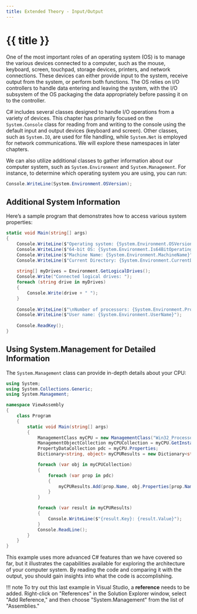 ```yaml
---
title: Extended Theory - Input/Output
---
```


# {{ title }}

One of the most important roles of an operating system (OS) is to manage the various devices connected to a computer, such as the mouse, keyboard, screen, touchpad, storage devices, printers, and network connections. These devices can either provide input to the system, receive output from the system, or perform both functions. The OS relies on I/O controllers to handle data entering and leaving the system, with the I/O subsystem of the OS packaging the data appropriately before passing it on to the controller.

C# includes several classes designed to handle I/O operations from a variety of devices. This chapter has primarily focused on the `System.Console` class for reading from and writing to the console using the default input and output devices (keyboard and screen). Other classes, such as `System.IO`, are used for file handling, while `System.Net` is employed for network communications. We will explore these namespaces in later chapters.

We can also utilize additional classes to gather information about our computer system, such as `System.Environment` and `System.Management`. For instance, to determine which operating system you are using, you can run:

```cs
Console.WriteLine(System.Environment.OSVersion);
```

## Additional System Information

Here’s a sample program that demonstrates how to access various system properties:

```cs
static void Main(string[] args)
{
    Console.WriteLine($"Operating system: {System.Environment.OSVersion}");
    Console.WriteLine($"64-bit OS: {System.Environment.Is64BitOperatingSystem}");
    Console.WriteLine($"Machine Name: {System.Environment.MachineName}");
    Console.WriteLine($"Current Directory: {System.Environment.CurrentDirectory}");
    
    string[] myDrives = Environment.GetLogicalDrives();
    Console.Write("Connected logical drives: ");
    foreach (string drive in myDrives)
    {
        Console.Write(drive + " ");
    }
    
    Console.WriteLine($"\nNumber of processors: {System.Environment.ProcessorCount}");
    Console.WriteLine($"User name: {System.Environment.UserName}");
    
    Console.ReadKey();
}
```

## Using System.Management for Detailed Information

The `System.Management` class can provide in-depth details about your CPU:

```cs
using System;
using System.Collections.Generic;
using System.Management;

namespace ViewAssembly
{
    class Program
    {
        static void Main(string[] args)
        {
            ManagementClass myCPU = new ManagementClass("Win32_Processor");
            ManagementObjectCollection myCPUCollection = myCPU.GetInstances();
            PropertyDataCollection pdc = myCPU.Properties;
            Dictionary<string, object> myCPUResults = new Dictionary<string, object>();

            foreach (var obj in myCPUCollection)
            {
                foreach (var prop in pdc)
                {
                    myCPUResults.Add(prop.Name, obj.Properties[prop.Name].Value);
                }
            }

            foreach (var result in myCPUResults)
            {
                Console.WriteLine($"{result.Key}: {result.Value}");
            }
            Console.ReadLine();
        }
    }
}
```

This example uses more advanced C# features than we have covered so far, but it illustrates the capabilities available for exploring the architecture of your computer system. By reading the code and comparing it with the output, you should gain insights into what the code is accomplishing.

!!! note
    To try out this last example in Visual Studio, a **reference** needs to be added. Right-click on "References" in the Solution Explorer window, select "Add Reference," and then choose "System.Management" from the list of "Assemblies."
